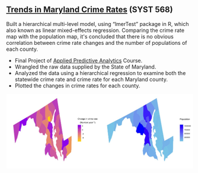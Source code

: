 ## [Trends in Maryland Crime Rates](https://github.com/IsmailovKamil/Final_Projects/tree/master/Trends%20in%20Maryland%20Crime%20Rates) (SYST 568)
Built a hierarchical multi-level model, using “lmerTest” package in R, which
also known as linear mixed-effects regression. Comparing the crime rate
map with the population map, it's concluded that there is no obvious
correlation between crime rate changes and the number of populations of
each county.
- Final Project of [Applied Predictive Analytics](https://vsokolov.org/courses/568/index.html) Course.
- Wrangled the raw data supplied by the State of Maryland. 
- Analyzed the data using a hierarchical regression to examine both the statewide crime rate and crime rate for each Maryland county.
- Plotted the changes in crime rates for each county.

 ![](https://github.com/IsmailovKamil/Final_Projects/blob/master/Trends%20in%20Maryland%20Crime%20Rates/images/crime_rate_vs_population.jpeg)
